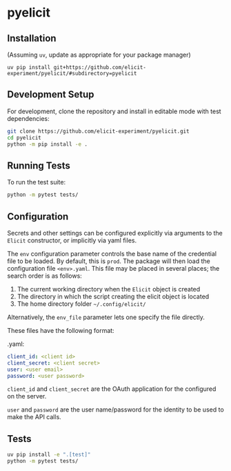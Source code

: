 # pyelicit

## Installation

(Assuming `uv`, update as appropriate for your package manager)

```
uv pip install git+https://github.com/elicit-experiment/pyelicit/#subdirectory=pyelicit
```

## Development Setup

For development, clone the repository and install in editable mode with test dependencies:

```bash
git clone https://github.com/elicit-experiment/pyelicit.git
cd pyelicit
python -m pip install -e .
```

## Running Tests

To run the test suite:

```bash
python -m pytest tests/
```

## Configuration

Secrets and other settings can be configured explicitly via arguments to the `Elicit` constructor, or implicitly via yaml files.

The `env` configuration parameter controls the base name of the credential file to be loaded. By default, this is `prod`. The package will then load the configuration file `<env>.yaml`. This file may be placed in several places; the search order is as follows:
1. The current working directory when the `Elicit` object is created
2. The directory in which the script creating the elicit object is located
3. The home directory folder `~/.config/elicit/`

Alternatively, the `env_file` parameter lets one specify the file directly.

These files have the following format:

<env>.yaml:

```yaml
client_id: <client id>
client_secret: <client secret>
user: <user email>
password: <user password>
```

`client_id` and `client_secret` are the OAuth application for the configured on the server.

`user` and `password` are the user name/password for the identity to be used to make the API calls. 


## Tests

```bash
uv pip install -e ".[test]"
python -m pytest tests/
```
